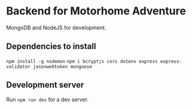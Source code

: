 # Backend for Motorhome Adventure
MongoDB and NodeJS for development.

## Dependencies to install
`npm install -g nodemon`
`npm i bcryptjs cors dotenv express express-validator jasonwebtoken mongoose`

## Development server
Run `npm run dev` for a dev server. 



